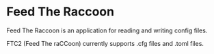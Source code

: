# Feed The Raccoon

Feed The Raccoon is an application for reading and writing config files.

FTC2 (Feed The raCCoon) currently supports .cfg files and .toml files.

